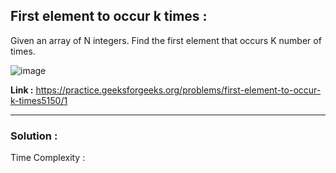 ## First element to occur k times :
Given an array of N integers. Find the first element that occurs K number of times. 

![image](https://user-images.githubusercontent.com/23376002/160886007-9a62d65c-52e3-4a7e-857b-bd3bd7e7d797.png)

**Link :** https://practice.geeksforgeeks.org/problems/first-element-to-occur-k-times5150/1


-----------------------------------------------------------------------------------------------------------------------------------------------------


### Solution :

Time Complexity :




